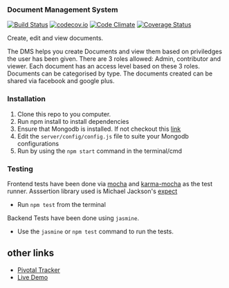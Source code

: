 ### Document Management System
[![Build Status](https://travis-ci.org/bryomckim/DMS-Frontend.svg?branch=master)](https://travis-ci.org/bryomckim/DMS-Frontend) [![codecov.io](https://codecov.io/github/bryomckim/DMS-Frontend/coverage.svg?branch=master)](https://codecov.io/github/bryomckim/DMS-Frontend?branch=master) [![Code Climate](https://codeclimate.com/github/bryomckim/DMS-Frontend/badges/gpa.svg)](https://codeclimate.com/github/bryomckim/DMS-Frontend) [![Coverage Status](https://coveralls.io/repos/github/bryomckim/DMS-Frontend/badge.svg?branch=master)](https://coveralls.io/github/bryomckim/DMS-Frontend?branch=master)

Create, edit and view documents.

The DMS helps you create Documents and view them based on priviledges the user has been given. There are 3 roles allowed: Admin, contributor and viewer.
Each document has an access level based on these 3 roles. Documents can be categorised by type.
The documents created can be shared via facebook and google plus.

### Installation
1. Clone this repo to you computer.
2. Run npm install to install dependencies
3. Ensure that Mongodb is installed. If not checkout this [link](https://docs.mongodb.org/manual/installation/)
4. Edit the `server/config/config.js` file to suite your Mongodb configurations
5. Run by using the `npm start` command in  the terminal/cmd

### Testing
Frontend tests have been done via [mocha](https://mochajs.org/) and [karma-mocha](https://github.com/karma-runner/karma-mocha) as the test runner.
Asssertion library used is Michael Jackson's [expect](https://github.com/mjackson/expect)
* Run `npm test` from the terminal

Backend Tests have been done using `jasmine`.
* Use the `jasmine` or `npm test` command to run the tests.

## other links
* [Pivotal Tracker](https://www.pivotaltracker.com/n/projects/1536437)
* [Live Demo](https://dmsapp.herokuapp.com/)
